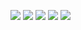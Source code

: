 ![](https://github-profile-summary-cards.vercel.app/api/cards/profile-details?username=HarrisonEagle&theme=default)
![](https://github-profile-summary-cards.vercel.app/api/cards/repos-per-language?username=HarrisonEagle&theme=default)
![](https://github-profile-summary-cards.vercel.app/api/cards/most-commit-language?username=HarrisonEagle&theme=default)
![](https://github-profile-summary-cards.vercel.app/api/cards/stats?username=HarrisonEagle&theme=default)
![](https://github-profile-summary-cards.vercel.app/api/cards/productive-time?username=HarrisonEagle&theme=default)

